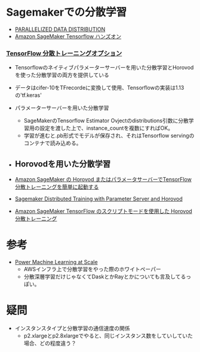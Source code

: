 # Sagemakerでの分散学習

- [PARALLELIZED DATA DISTRIBUTION](https://sagemaker-workshop.com/builtin/parallelized.html)
- [Amazon SageMaker Tensorflow ハンズオン](https://github.com/shokout/handson-201812)


### [TensorFlow 分散トレーニングオプション](https://github.com/aws-samples/amazon-sagemaker-script-mode/blob/master/tf-distribution-options/tf-distributed-training.ipynb)
- Tensorflowのネイティブパラメーターサーバーを用いた分散学習とHorovodを使った分散学習の両方を提供している
- データはcifer-10をTFrecordeに変換して使用、Tensorflowの実装は1.13の'tf.keras'
- パラメーターサーバーを用いた分散学習
  - SageMakerのTensorflow Estimator Ovjectのdistributions引数に分散学習用の設定を渡した上で、instance_countを複数にすればOK。
  - 学習が進むと.pb形式でモデルが保存され、それはTensorflow servingのコンテナで読み込める。
- Horovodを用いた分散学習
  - 

- [Amazon SageMaker の Horovod またはパラメータサーバーでTensorFlow 分散トレーニングを簡単に起動する](https://aws.amazon.com/jp/blogs/news/launching-tensorflow-distributed-training-easily-with-horovod-or-parameter-servers-in-amazon-sagemaker/)
- [Sagemaker Distributed Training with Parameter Server and Horovod](https://github.com/aws-samples/sagemaker-horovod-distributed-training)
- [Amazon SageMaker TensorFlow のスクリプトモードを使用した Horovod 分散トレーニング](https://github.com/awslabs/amazon-sagemaker-examples/blob/master/sagemaker-python-sdk/tensorflow_script_mode_horovod/tensorflow_script_mode_horovod.ipynb)


# 参考
- [Power Machine Learning at Scale](https://d1.awsstatic.com/whitepapers/aws-power-ml-at-scale.pdf)
  - AWSインフラ上で分散学習をやった際のホワイトペーパー
  - 分散深層学習だけじゃなくてDaskとかRayとかについても言及してるっぽい。

# 疑問
- インスタンスタイプと分散学習の通信速度の関係
  - p2.xlargeとp2.8xlargeでやると、同じインスタンス数をしていしていた場合、どの程度違う？
